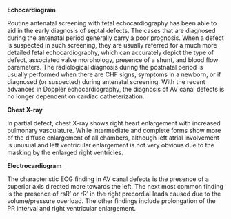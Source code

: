 **Echocardiogram**

Routine antenatal screening with fetal echocardiography has been able to aid in the early diagnosis of septal defects. The cases that are diagnosed during the antenatal period generally carry a poor prognosis. When a defect is suspected in such screening, they are usually referred for a much more detailed fetal echocardiography, which can accurately depict the type of defect, associated valve morphology, presence of a shunt, and blood flow parameters. The radiological diagnosis during the postnatal period is usually performed when there are CHF signs, symptoms in a newborn, or if diagnosed (or suspected) during antenatal screening. With the recent advances in Doppler echocardiography, the diagnosis of AV canal defects is no longer dependent on cardiac catheterization.

**Chest X-ray**

In partial defect, chest X-ray shows right heart enlargement with increased pulmonary vasculature. While intermediate and complete forms show more of the diffuse enlargement of all chambers, although left atrial involvement is unusual and left ventricular enlargement is not very obvious due to the masking by the enlarged right ventricles.

**Electrocardiogram**

The characteristic ECG finding in AV canal defects is the presence of a superior axis directed more towards the left. The next most common finding is the presence of rsR’ or rR’ in the right precordial leads caused due to the volume/pressure overload. The other findings include prolongation of the PR interval and right ventricular enlargement.
